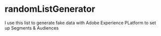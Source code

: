  # randomListGenerator
I use this list to generate fake data with Adobe Experience PLatform to set up Segments & Audiences

